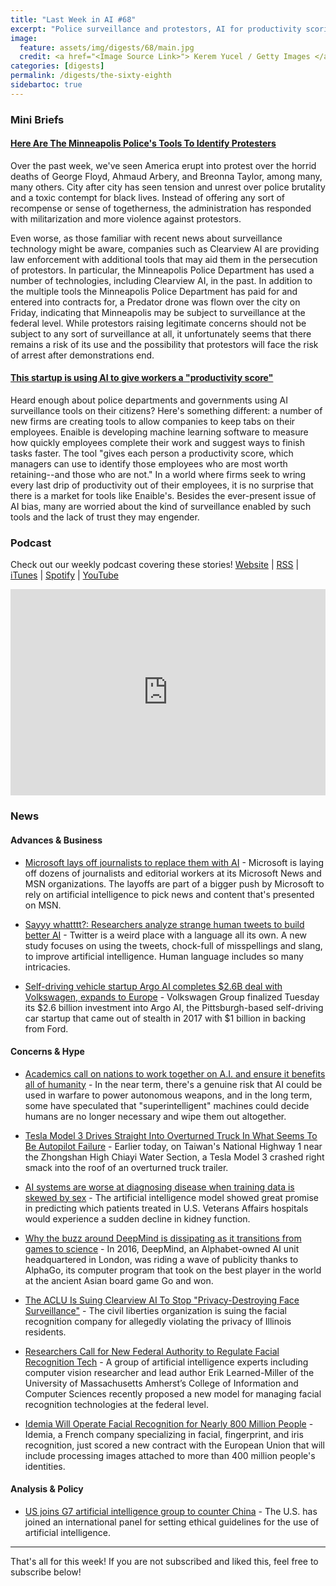 ```yaml
---
title: "Last Week in AI #68"
excerpt: "Police surveillance and protestors, AI for productivity scoring, and more!"
image:
  feature: assets/img/digests/68/main.jpg
  credit: <a href="<Image Source Link>"> Kerem Yucel / Getty Images </a>
categories: [digests]
permalink: /digests/the-sixty-eighth
sidebartoc: true
---
```


### Mini Briefs

#### [Here Are The Minneapolis Police's Tools To Identify Protesters](https://www.buzzfeednews.com/article/carolinehaskins1/george-floyd-protests-surveillance-technology)

Over the past week, we've seen America erupt into protest over the horrid deaths of George Floyd, Ahmaud Arbery, and Breonna Taylor, among many, many others. City after city has seen tension and unrest over police brutality and a toxic contempt for black lives. Instead of offering any sort of recompense or sense of togetherness, the administration has responded with militarization and more violence against protestors.

Even worse, as those familiar with recent news about surveillance technology might be aware, companies such as Clearview AI are providing law enforcement with additional tools that may aid them in the persecution of protestors. In particular, the Minneapolis Police Department has used a number of technologies, including Clearview AI, in the past. In addition to the multiple tools the Minneapolis Police Department has paid for and entered into contracts for, a Predator drone was flown over the city on Friday, indicating that Minneapolis may be subject to surveillance at the federal level. While protestors raising legitimate concerns should not be subject to any sort of surveillance at all, it unfortunately seems that there remains a risk of its use and the possibility that protestors will face the risk of arrest after demonstrations end.

#### [This startup is using AI to give workers a "productivity score"](https://www.technologyreview.com/2020/06/04/1002671/startup-ai-workers-productivity-score-bias-machine-learning-business-covid/)

Heard enough about police departments and governments using AI surveillance tools on their citizens? Here's something different: a number of new firms are creating tools to allow companies to keep tabs on their employees. Enaible is developing machine learning software to measure how quickly employees complete their work and suggest ways to finish tasks faster. The tool "gives each person a productivity score, which managers can use to identify those employees who are most worth retaining--and those who are not." In a world where firms seek to wring every last drip of productivity out of their employees, it is no surprise that there is a market for tools like Enaible's. Besides the ever-present issue of AI bias, many are worried about the kind of surveillance enabled by such tools and the lack of trust they may engender.


### Podcast

Check out our weekly podcast covering these stories!
[Website](https://aitalk.podbean.com) \|
[RSS](https://feed.podbean.com/aitalk/feed.xml) \|
[iTunes](https://podcasts.apple.com/us/podcast/lets-talk-ai/id1502782720) \|
[Spotify](https://open.spotify.com/show/17HiNdxcoKJLLNibIAyUch) \|
[YouTube](https://www.youtube.com/channel/UCKARTq-t5SPMzwtft8FWwnA)
<iframe title="Let's Talk AI" id="multi_iframe" class="podcast_embed"
 src="https://www.podbean.com/media/player/multi?playlist=http%3A%2F%2Fplaylist.podbean.com%2F7703921%2Fplaylist_multi.xml&vjs=1&kdsowie31j4k1jlf913=4975ccdd28d39e38bf5a1ccaf0c6ca4337fa996b&size=430&skin=9&episode_list_bg=%23ffffff&bg_left=%23000000&bg_mid=%230c5056&bg_right=%232a1844&podcast_title_color=%23c4c4c4&episode_title_color=%23ffffff&auto=0&share=1&fonts=Helvetica&download=0&rtl=0&show_playlist_recent_number=10&pbad=1"
 scrolling="yes" allowfullscreen="" width="100%" height="330" frameborder="0"></iframe>

### News
#### Advances & Business

* [Microsoft lays off journalists to replace them with AI](https://www.theverge.com/2020/5/30/21275524/microsoft-news-msn-layoffs-artificial-intelligence-ai-replacements) - Microsoft is laying off dozens of journalists and editorial workers at its Microsoft News and MSN organizations. The layoffs are part of a bigger push by Microsoft to rely on artificial intelligence to pick news and content that's presented on MSN.

* [Sayyy whatttt?: Researchers analyze strange human tweets to build better AI](https://www.techrepublic.com/article/sayyy-whatttt-researchers-analyze-strange-human-tweets-to-build-better-ai/) - Twitter is a weird place with a language all its own. A new study focuses on using the tweets, chock-full of misspellings and slang, to improve artificial intelligence. Human language includes so many intricacies.

* [Self-driving vehicle startup Argo AI completes $2.6B deal with Volkswagen, expands to Europe](https://techcrunch.com/2020/06/01/self-driving-vehicle-startup-argo-ai-completes-2-6b-deal-with-volkswagen-expands-to-europe/) - Volkswagen Group finalized Tuesday its $2.6 billion investment into Argo AI, the Pittsburgh-based self-driving car startup that came out of stealth in 2017 with $1 billion in backing from Ford.

#### Concerns & Hype

* [Academics call on nations to work together on A.I. and ensure it benefits all of humanity](https://www.cnbc.com/2020/06/04/ai-collaboration.html) - In the near term, there's a genuine risk that AI could be used in warfare to power autonomous weapons, and in the long term, some have speculated that "superintelligent" machines could decide humans are no longer necessary and wipe them out altogether.

* [Tesla Model 3 Drives Straight Into Overturned Truck In What Seems To Be Autopilot Failure](https://jalopnik.com/tesla-model-3-drives-straight-into-overturned-truck-in-1843827507) - Earlier today, on Taiwan's National Highway 1 near the Zhongshan High Chiayi Water Section, a Tesla Model 3 crashed right smack into the roof of an overturned truck trailer.

* [AI systems are worse at diagnosing disease when training data is skewed by sex](https://www.statnews.com/2020/05/25/ai-systems-training-data-sex-bias/) - The artificial intelligence model showed great promise in predicting which patients treated in U.S. Veterans Affairs hospitals would experience a sudden decline in kidney function.

* [Why the buzz around DeepMind is dissipating as it transitions from games to science](https://www.cnbc.com/2020/06/05/google-deepmind-alphago-buzz-dissipates.html) - In 2016, DeepMind, an Alphabet-owned AI unit headquartered in London, was riding a wave of publicity thanks to AlphaGo, its computer program that took on the best player in the world at the ancient Asian board game Go and won.

* [The ACLU Is Suing Clearview AI To Stop "Privacy-Destroying Face Surveillance"](https://www.buzzfeednews.com/article/ryanmac/aclu-suing-clearview-ai-privacy-destroying-surveillance) - The civil liberties organization is suing the facial recognition company for allegedly violating the privacy of Illinois residents.

* [Researchers Call for New Federal Authority to Regulate Facial Recognition Tech](https://www.umass.edu/newsoffice/article/researchers-call-new-federal-authority) - A group of artificial intelligence experts including computer vision researcher and lead author Erik Learned-Miller of the University of Massachusetts Amherst’s College of Information and Computer Sciences recently proposed a new model for managing facial recognition technologies at the federal level.

* [Idemia Will Operate Facial Recognition for Nearly 800 Million People](https://onezero.medium.com/idemia-will-operate-facial-recognition-for-nearly-800-million-people-69b72582202b) - Idemia, a French company specializing in facial, fingerprint, and iris recognition, just scored a new contract with the European Union that will include processing images attached to more than 400 million people's identities.

#### Analysis & Policy

* [US joins G7 artificial intelligence group to counter China](https://apnews.com/682cbe41b96d32bc4cf5b6ec42853a69) - The U.S. has joined an international panel for setting ethical guidelines for the use of artificial intelligence.

<hr>

That's all for this week! If you are not subscribed and liked this, feel free to subscribe below!
